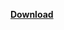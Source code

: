 [**Download**](https://github.com/ClaytonTDM/test/archive/refs/heads/main.zip)
<!-- readme-tree start -->
<!-- readme-tree end -->
